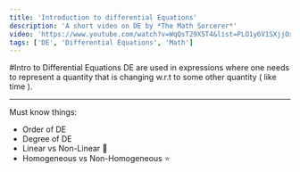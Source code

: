 ```yaml
---
title: 'Introduction to differential Equations'
description: 'A short video on DE by *The Math Sorcerer*'
video: 'https://www.youtube.com/watch?v=WqQsT29X5T4&list=PLO1y6V1SXjjOxAE4cqHXhD2dsO8cnlick&index=10'
tags: ['DE', 'Differential Equations', 'Math']
---
```


#Intro to Differential Equations
DE are used in expressions where one needs to represent a quantity that is changing w.r.t to some other quantity ( like time ).

---

Must know things:
- Order of DE
- Degree of DE
- Linear vs Non-Linear :rocket:
- Homogeneous vs Non-Homogeneous :star: